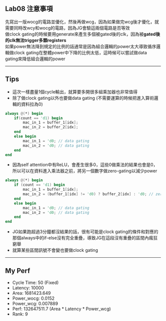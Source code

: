 ## Lab08 注意事項
先寫出一版wocg的電路並優化，然後再做wcg，因為如果做完wcg後才優化，就需要同時改wcy和wocg的電路，因為JG會驗這兩個電路是否等效  
做clock gating的時候要用generate來產生多個被gated後的clk，因為被**gated後的clk無法trigger多顆registers**  
如果power無法降到規定的比例的話通常是因為組合邏輯的power太大導致循序邏輯做clock gating在整體power中下降的比例太低，這時候可以嘗試做data gating來降低組合邏輯的power  

---

## Tips
- 這次一樣盡量1個cycle輸出，就算要多開很多組乘加器也非常值得
- 除了做clock gating以外也要做data gating (不需要運算的時候把進入算術邏輯的資料拉為0)
```verilog
always @(*) begin
	if(count == 'd1) begin
		mac_in_1 = buffer_1[idx];
		mac_in_2 = buffer_2[idx];
	end
	else begin
		mac_in_1 = 'd0; // data gating
		mac_in_2 = 'd0; // data gating
	end
end
```

- 因為self attention中有ReLU，會產生很多0，這些0做乘法的結果也會是0，所以可以在資料進入乘法器之前，將另一個數字做zero-gating以減少power
```verilog
always @(*) begin
	if (count == 'd1) begin
		mac_in_1 = buffer_1[idx];
		mac_in_2 = (buffer_1[idx] != 'd0) ? buffer_2[idx] : 'd0; // zero gating
	end
	else begin
		mac_in_1 = 'd0; // data gating
		mac_in_2 = 'd0; // data gating
	end
end
```

- JG如果跑超過3分鐘都沒結果的話，很有可能是clock gating的條件和對應的那個always中的if-else沒有完全重疊，導致JG在這段沒有重疊的區間內瘋狂窮舉
- 就算某些區間訊號不會變也要做clock gating

---

## My Perf
- Cycle Time: 50 (Fixed)
- Latency: 10000
- Area: 1681423.649
- Power_wocg: 0.0152
- Power_wcg: 0.007889
- Perf: 132647511.7 (Area * Latency * Power_wcg)
- Rank: 9


